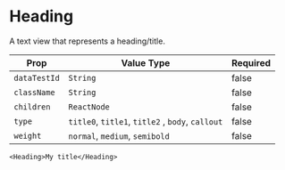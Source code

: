 # Heading

A text view that represents a heading/title.

| Prop         | Value Type                                       | Required |
| ------------ | ------------------------------------------------ | -------- |
| `dataTestId` | `String`                                         | false    |
| `className`  | `String`                                         | false    |
| `children`   | `ReactNode`                                      | false    |
| `type`       | `title0`, `title1`, `title2` , `body`, `callout` | false    |
| `weight`     | `normal`, `medium`, `semibold`                   | false    |

```
<Heading>My title</Heading>
```
